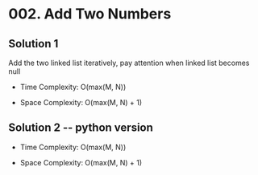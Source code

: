 # 002. Add Two Numbers

## Solution 1

Add the two linked list iteratively, pay attention when linked list becomes null

* Time Complexity: O(max(M, N))

* Space Complexity: O(max(M, N) + 1)

## Solution 2 -- python version

* Time Complexity: O(max(M, N))

* Space Complexity: O(max(M, N) + 1)